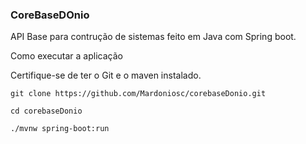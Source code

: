 ### CoreBaseDOnio

API Base para contrução de sistemas feito em Java com Spring boot.

Como executar a aplicação

Certifique-se de ter o Git e o maven instalado.

`git clone https://github.com/Mardoniosc/corebaseDonio.git`

`cd corebaseDonio`

`./mvnw spring-boot:run`

